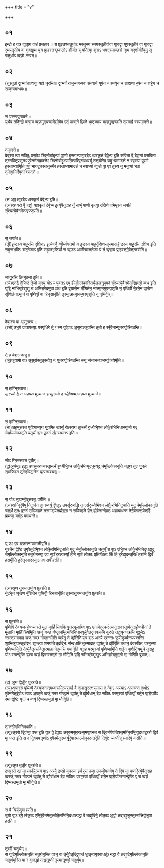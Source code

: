+++
title = "४"

+++
## ०१
इन्द्रो ह यत्र व्वृत्रा᳘य वज्रं प्रजहार ॥
स प्र᳘हृतश्चतु᳘र्धाऽ भवत्त᳘स्य स्फ्यस्तृ᳘तीयं वा या᳘वद्वा यू᳘पस्तृ᳘तीयं वा या᳘वद्वा र᳘थस्तृ᳘तीयं वा या᳘वद्वा᳘थ य᳘त्र प्रा᳘हरत्तच्छ᳘कलोऽ शीर्यत स᳘ पतित्वा᳘ श᳘राऽ भवत्त᳘स्माच्छरो ना᳘म यद᳘शीर्यतैव᳘मु स᳘ चतुर्धाऽ व्व᳘ज्रो ऽभवत्॥  
## ०२
(त्त᳘)त᳘तो द्वा᳘भ्यां ब्राह्मणा᳘ यज्ञे च᳘रन्ति॥ द्वा᳘भ्याँ राज᳘न्यबन्धवः संव्याधे यू᳘पेन च स्फ्ये᳘न च ब्राह्मणा र᳘थेन च शरे᳘ण च राज᳘न्यबन्धवः॥  
## ०३
स यत्स्फ्य᳘मादत्ते॥  
य᳘थैव तदि᳘न्द्रो व्वृत्रा᳘य व्व᳘ज्रमुद᳘यच्छदेव᳘मे᳘वैष एतं᳘ पाप्म᳘ने द्विषते भ्रा᳘तृव्याय व्व᳘ज्रमु᳘द्यच्छति त᳘स्माद्वै स्फ्यमा᳘दत्ते॥  
## ०४
तमा᳘दत्ते॥  
देव᳘स्य त्वा सवितुः᳘ प्रस᳘वेऽ श्वि᳘नोर्बाहु᳘भ्यां पू᳘ष्णो ह᳘स्ताभ्यामा᳘ददेऽ ध्वरकृ᳘तं देवे᳘भ्य इ᳘ति सविता वै᳘ देवा᳘नां प्रसविता त᳘त्सवितृ᳘प्रसूतऽ ए᳘वैनमेतदा᳘दत्तेऽ श्वि᳘नोर्बाहु᳘भ्यामि᳘त्यश्वि᳘नावध्वर्यू तत्त᳘योरेव᳘ बाहु᳘भ्यामादत्ते न स्वा᳘भ्यां पू᳘ष्णो ह᳘स्ताभ्यामि᳘ति पूषा᳘ भागद᳘घस्तत्त᳘स्यैव हस्ताभ्यामादत्ते न स्वाभ्यां व्व᳘ज्रो वा᳘ एष त᳘स्य न᳘ मनुष्यो भर्ता त᳘मेता᳘भिर्देव᳘ताभिरादत्ते॥  
## ०५
(त्त आ᳘)आ᳘ददेऽ ध्वरकृ᳘तं देवे᳘भ्य इ᳘ति॥  
(त्य)अध्वरो वै᳘ यज्ञो᳘ यज्ञकृ᳘तं देवे᳘भ्य इ᳘त्ये᳘वैत᳘दाह तँ᳘ सव्ये᳘ पाणौ कृत्वा᳘ दक्षिणेनाभिमृश्य जपति सँ᳘श्यत्ये᳘वैनमेतद्यज्ज᳘पति॥  
## ०६
स᳘ जपति॥  
(ती᳘)इ᳘न्द्रस्य बाहु᳘रसि द᳘क्षिणऽ इ᳘त्येष वै᳘ व्वी᳘र्य्यवत्तमो य इ᳘न्द्रस्य बाहुर्द᳘क्षिणस्त᳘स्मादाहे᳘न्द्रस्य बाहु᳘रसि दक्षिण इ᳘ति सह᳘स्रभृष्टिः शत᳘तेजाऽ इ᳘ति सह᳘स्रभृष्टिर्व्वै स व्व᳘ज्रऽ आसीच्छत᳘तेजा यं तं᳘ व्वृत्रा᳘य प्रा᳘हरत्त᳘मे᳘वैत᳘त्करोति॥  
## ०७
व्वायु᳘रसि तिग्म᳘तेजा इ᳘ति॥  
(त्ये)एतद्वै ते᳘जिष्ठं ते᳘जो य᳘दयं᳘ योऽ यं प᳘वतऽ एष᳘ हीमाँ᳘ल्लोकां᳘स्तिर्य᳘ङ्ङनुप᳘वते सँ᳘श्यत्ये᳘वैनमेत᳘द्द्विषतो᳘ व्वध इ᳘ति य᳘दि᳘ नाभिच᳘रेद्य᳘द्यु च अभिच᳘रेदमु᳘ष्य व्वध इ᳘ति ब्रूयात्ते᳘न सँ᳘शितेन᳘ नात्मा᳘नमुपस्पृश᳘ति न᳘ पृथिवीं ने᳘दने᳘न व्व᳘ज्रेण सँ᳘शितेनात्मा᳘नं वा पृथिवीं᳘ वा हिन᳘सानी᳘ति त᳘स्मा᳘न्नात्मा᳘नमुपस्पृश᳘ति न᳘ पृथिवी᳘म्॥ 
## ०८
देवा᳘श्च वा अ᳘सुराश्च॥  
(श्चो)उभ᳘ये प्राजापत्याः᳘ पस्पृधिरे ते᳘ ह स्म य᳘द्देवाऽ अ᳘सुराञ्ज᳘यन्ति त᳘तो ह स्मै᳘वैनान्पु᳘नरुपो᳘त्तिष्ठन्ति॥  
## ०९
ते᳘ ह देवा᳘ऽ ऊचुः॥  
(र्ज᳘)ज᳘यामो वाऽ अ᳘सुरांस्त᳘त᳘स्त्वेव᳘ नः पु᳘नरुपो᳘त्तिष्ठन्ति कथं᳘ न्वेनाननपजय्यं᳘ जयेमे᳘ति॥  
## १०
स᳘ हाग्नि᳘रुवाच॥  
उ᳘दञ्चो वै᳘ नः पला᳘य्य मुच्यन्त इत्यु᳘दञ्चो ह स्मै᳘वैषाम् पला᳘य्य मुच्यन्ते॥  
## ११
स᳘ हाग्नि᳘रुवाच॥  
(चा)अह᳘मुत्तरतः प᳘र्येष्याम्य᳘थ यू᳘यमित उपसँ᳘ रोत्स्यथ ता᳘न्त्सँ रु᳘ध्यैभि᳘श्च लोकै᳘रभिनिधास्या᳘मो यदु चेमाँ᳘ल्लोकान᳘ति चतुर्थे त᳘तः पु᳘नर्न सँ᳘हास्यन्तऽ इ᳘ति॥  
## १२
सोऽ ग्नि᳘रुत्तरतः प᳘र्यैत्॥  
(द᳘)अ᳘थेम᳘ऽ इत᳘ऽ उपस᳘मरुन्धंस्ता᳘न्त्सँ रु᳘ध्यैभि᳘श्च लोकै᳘रभिन्य᳘दधुर्य्यदु चेमाँ᳘ल्लोकान᳘ति चतुर्थ त᳘तः पु᳘नर्न्न स᳘मजिहत त᳘देत᳘न्निदा᳘नेन य᳘त्स्तम्बयजुः॥  
## १३
स᳘ योऽ सा᳘वग्नी᳘दुत्तरतः᳘ पर्यैति ॥  
(त्य)अग्नि᳘रे᳘वैष᳘ निदा᳘नेन ता᳘नध्वर्यु रे᳘वेत᳘ऽ उपसँ᳘रुणद्धि ता᳘न्त्सँरु᳘ध्यैभिश्च लोकै᳘रभिनिद᳘धाति य᳘दु चेमाँ᳘ल्लोकान᳘ति चतुर्थे त᳘तः पु᳘नर्न स᳘ञ्जिहते त᳘स्माद᳘प्येतर्ह्य᳘सुरा न स᳘ञ्जिहते ये᳘न᳘ ह्ये᳘वैनान्देवा᳘ऽ अवा᳘बाधन्त ते᳘नै᳘वैनान᳘प्येत᳘र्हि ब्रह्मणा᳘ यज्ञे᳘ऽ वबाधन्ते॥  
## १४
य᳘ उऽ एव य᳘जमानायारातीय᳘ति॥  
य᳘श्चैनं द्वे᳘ष्टि त᳘मे᳘वैत᳘देभि᳘श्च लोकै᳘रभिनिद᳘धाति य᳘दु चेमाँ᳘ल्लोकान᳘ति चतुर्थँ᳘ स वा᳘ऽ एभि᳘श्च लोकै᳘रभिनिद᳘धद्यु᳘दु चेमाँ᳘ल्लोकान᳘ति चतुर्थमस्या᳘  एव स᳘र्वँ हरत्यस्याँ᳘ हीमे स᳘र्व्वे लोकाः प्र᳘तिष्ठिताः किँ हि ह᳘रेद्य᳘दन्त᳘रिक्षँ हरामि दि᳘वँ हरामी᳘ति ह᳘रेत्त᳘स्मादस्या᳘ऽ एव सर्वँ हरति॥  
## १५
(त्य)अ᳘थ तृ᳘णमन्तर्धा᳘य प्र᳘हरति॥  
ने᳘दने᳘न व्व᳘ज्रेण सँ᳘शितेन पृथिवीँ᳘ हिनसानी᳘ति त᳘स्मात्तृ᳘णमन्तर्धा᳘य प्र᳘हरति॥  
## १६
स प्र᳘हरति॥  
पृ᳘थिवि देवयजन्यो᳘षध्यास्ते मू᳘लं मा᳘हिँ सिषमित्यु᳘त्तरमूलामिव वा᳘ऽ एनामेत᳘त्करोत्याद᳘दानस्ता᳘मेत᳘दाहौ᳘षधीनां ते मू᳘लानि मा᳘हिंँ सिषमि᳘ति व्व्रजं᳘ गच्छ गोष्ठा᳘नमि᳘त्यभिनिधास्य᳘न्ने᳘वैतद᳘नपक्रमि कुरुते तद्ध्य᳘नपक्रमि य᳘द्व्र᳘जेऽ न्तस्त᳘स्मादाह व्व्रजं᳘ गच्छ गोष्ठा᳘नमि᳘ति व्व᳘र्षतु ते द्यौरि᳘ति य᳘त्र वा᳘ऽ अस्यै ख᳘नन्तः क्रूरीकुर्व्व᳘न्त्यपघ्न᳘न्ति शा᳘न्तिरा᳘पस्त᳘दद्भिः शा᳘न्त्या शमयति त᳘दद्भिः संन्दधाति त᳘स्मादाह व्व᳘र्षतु ते द्यौरि᳘ति बधान᳘ देवसवितः परम᳘स्यां पृथिव्यामि᳘ति देव᳘मे᳘वैत᳘त्सविता᳘रमाहान्धेत᳘मसि बधाने᳘ति यदा᳘ह परम᳘स्यां पृथिव्यामि᳘ति शते᳘न पा᳘शैरि᳘त्यमु᳘चे त᳘दाह᳘ योऽ स्मान्द्वे᳘ष्टि य᳘ञ्च व्वयं᳘ द्विष्मस्तम᳘तो मा᳘ मौगि᳘ति य᳘दि᳘ नाभिच᳘रेद्य᳘द्युऽ अभिच᳘रेदमुम᳘तो मा᳘ मौगि᳘ति ब्रूयात्॥  
## १७
(द) अ᳘थ द्विती᳘यं प्र᳘हरति॥  
(त्य᳘)अ᳘पार᳘रुं पृथिव्यै᳘ देवय᳘जनाद्बध्यासमि᳘त्यर᳘रुर्ह वै ना᳘मासुररक्षस᳘मास तं᳘ देवा᳘ऽ अस्याऽ अ᳘पाघ्नत त᳘थोऽ ए᳘वैनमेत᳘दे᳘षोऽ स्याऽ अ᳘पहते व्व्रजं᳘ गच्छ गोष्ठा᳘नं व्व᳘र्षतु ते द्यौ᳘र्बधान᳘ देव सवितः परम᳘स्यां पृथिव्याँ᳘ शते᳘न पा᳘शै᳘र्य्योऽ स्मान्द्वे᳘ष्टि य᳘ं च व्वयं᳘ द्विष्मस्तम᳘तो मा᳘ मौगि᳘ति॥  
## १८
त᳘मग्नी᳘दभिनिदधाति॥  
(त्य᳘)अ᳘ररो दि᳘वं मा᳘ पप्त इ᳘ति य᳘त्र वै᳘ देवा᳘ऽ अर᳘रुमसुररक्षस᳘मपा᳘घ्नत स दि᳘वमपिपतिषत्त᳘मग्नि᳘रभि᳘न्य᳘दधाद᳘ररो दि᳘वं मा᳘ पप्त इ᳘ति स न दि᳘वमपत्त᳘थोऽ ए᳘वैनमेत᳘दध्वर्यु᳘रे᳘वास्माल्लोका᳘दन्तरे᳘ति दिवो᳘ऽ ध्यग्नीत्त᳘स्मादेवं᳘ करोति॥  
## १९
(त्य᳘)अ᳘थ तृती᳘यं प्र᳘हरति॥  
द्रप्स᳘स्ते द्यां मा᳘ स्कन्नि᳘त्ययं वा᳘ऽ अस्यै᳘ द्रप्सो य᳘मस्या इमँ र᳘सं प्रजा᳘ उपजी᳘वन्त्येष᳘ ते दि᳘वं मा᳘ पप्तदि᳘त्ये᳘वैत᳘दाह व्व्ररजं᳘ गच्छ गोष्ठानं व्व᳘र्षतु ते द्यौर्बाधान देव सवितः परम᳘स्यां पृथिव्याँ᳘ शते᳘न पा᳘शै᳘र्योऽस्मान्द्वे᳘ष्टि यं᳘ च व्वयं᳘ द्विष्मस्तम᳘तो मा᳘ मौगि᳘ति॥  
## २०
स वै त्रिर्य᳘जुषा हरति॥  
त्र᳘यो वा᳘ऽ इमे᳘ लोका᳘ऽ एभि᳘रे᳘वैनमेत᳘ल्लोकै᳘रभिनि᳘दधात्यद्धा वै तद्य᳘दिमे᳘ लोका᳘ऽ अ᳘द्धो तद्यद्य᳘जुस्त᳘स्मात्त्रिर्य᳘जुषा हरति॥  
## २१
तूष्णीं᳘ चतुर्थम्॥  
स य᳘दिमाँ᳘ल्लोकान᳘ति चतुर्थम᳘स्ति वा न᳘ वा ते᳘नै᳘वैत᳘द्द्विषन्तं भ्रा᳘तृव्यम᳘वबाधते᳘ऽ नद्धा वै तद्य᳘दिमाँ᳘ल्लोकान᳘ति चतुर्थम᳘स्ति वा न वा᳘नद्धो तद्य᳘त्तूष्णीं त᳘स्मात्तूष्णीं᳘ चतुर्थ᳘म्॥  